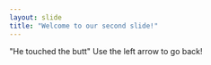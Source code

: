 ```yaml
---
layout: slide
title: "Welcome to our second slide!"
---
```

"He touched the butt"
Use the left arrow to go back!

